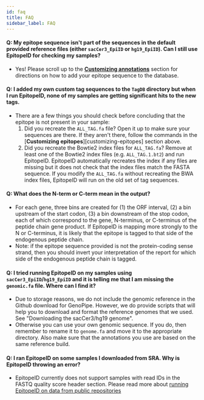 ```yaml
---
id: faq
title: FAQ
sidebar_label: FAQ
---
```


#### Q: My epitope sequence isn't part of the sequences in the default provided reference files (either `sacCer3_EpiID` or `hg19_EpiID`). Can I still use EpitopeID for checking my samples?
  * Yes! Please scroll up to the [**Customizing annotations**][customize-annotations] section for directions on how to add your epitope sequence to the database.
#### Q: I added my own custom tag sequences to the `TagDB` directory but when I run EpitopeID, none of my samples are getting significant hits to the new tags.
  * There are a few things you should check before concluding that the epitope is not present in your sample:
    1. Did you recreate the `ALL_TAG.fa` file? Open it up to make sure your sequences are there. If they aren't there, follow the commands in the [**Customizing epitopes**][customizing-epitopes] section above.
    2. Did you recreate the Bowtie2 index files for `ALL_TAG.fa`? Remove at least one of the Bowtie2 index files (e.g. `ALL_TAG.1.bt2`) and run EpitopeID. EpitopeID automatically recreates the index if any files are missing but it does not check that the index files match the FASTA sequence. If you modify the `ALL_TAG.fa` without recreating the BWA index files, EpitopeID will run on the old set of tag sequences.
#### Q: What does the N-term or C-term mean in the output?
  * For each gene, three bins are created for (1) the ORF interval, (2) a bin upstream of the start codon, (3) a bin downstream of the stop codon, each of which correspond to the gene, N-terminus, or C-terminus of the peptide chain gene product. If EpitopeID is mapping more strongly to the N or C-terminus, it is likely that the epitope is tagged to that side of the endogenous peptide chain.
  * Note: if the epitope sequence provided is not the protein-coding sense strand, then you should invert your interpretation of the report for which side of the endogenous peptide chain is tagged.
#### Q: I tried running EpitopeID on my samples using `sacCer3_EpiID`/`hg19_EpiID` and it is telling me that I am missing the `genomic.fa` file. Where can I find it?
  * Due to storage reasons, we do not include the genomic reference in the Github download for GenoPipe. However, we do provide scripts that will help you to download and format the reference genomes that we used. See "Downloading the sacCer3/hg19 genome".
  * Otherwise you can use your own genomic sequence. If you do, then remember to rename it to `genome.fa` and move it to the appropriate directory. Also make sure that the annotations you use are based on the same reference build.
#### Q: I ran EpitopeID on some samples I downloaded from SRA. Why is EpitopeID throwing an error?
  * EpitopeID currently does not support samples with read IDs in the FASTQ quality score header section. Please read more about [running EpitopeID on data from public repositories][published-sra]

[ensembl-ftp]:https://useast.ensembl.org/info/data/ftp/index.html
[ucsc-download]:https://hgdownload.soe.ucsc.edu/downloads.html

[published-sra]:/docs/epitopeid#using-published-data-downloaded-from-sra
[download-sacCer3]:/docs/epitopeid#downloading-the-saccer3-genome
[download-hg19]:/docs/epitopeid#downloading-the-hg19-genome
[customize-annotations]:/docs/epitopeid#customizing-annotations
[customize-epitopes]:/docs/epitopeid#customizing-epitopes
